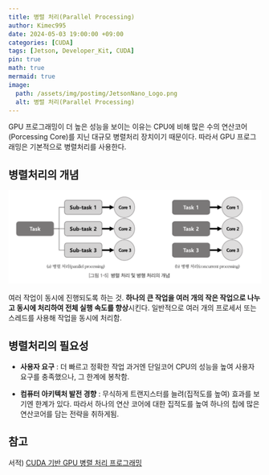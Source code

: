 ```yaml
---
title: 병렬 처리(Parallel Processing)
author: Kimec995
date: 2024-05-03 19:00:00 +09:00
categories: [CUDA]
tags: [Jetson, Developer_Kit, CUDA]
pin: true
math: true
mermaid: true
image: 
  path: /assets/img/postimg/JetsonNano_Logo.png
  alt: 병렬 처리(Parallel Processing)
---
```


GPU 프로그래밍이 더 높은 성능을 보이는 이유는 CPU에 비해 많은 수의 연산코어(Porcessing Core)를 지닌 대규모 병렬처리 장치이기 때문이다. 따라서 GPU 프로그래밍은 기본적으로 병렬처리를 사용한다.

## 병렬처리의 개념
![image.png](\assets\img\postimg\Jetson\Parallel_Processing_Exp_Img.png)

여러 작업이 동시에 진행되도록 하는 것. **하나의 큰 작업을 여러 개의 작은 작업으로 나누고 동시에 처리하여 전체 실행 속도를 향상**시킨다.
일반적으로 여러 개의 프로세서 또는 스레드를 사용해 작업을 동시에 처리함.

## 병렬처리의 필요성
- **사용자 요구** : 더 빠르고 정확한 작업
	과거엔 단일코어 CPU의 성능을 높여 사용자 요구를 충족했으나, 그 한계에 봉착함. 

- **컴퓨터 아키텍처 발전 경향** : 무식하게 트랜지스터를 늘려(집적도를 높여) 효과를 보기엔 한계가 있다.
	따라서 하나의 연산 코어에 대한 집적도를 높여 하나의 칩에 많은 연산코어를 담는 전략을 취하게됨.

## 참고
서적) [CUDA 기반 GPU 병렬 처리 프로그래밍](https://product.kyobobook.co.kr/detail/S000202185653)